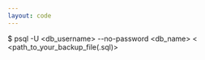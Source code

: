 ```yaml
---
layout: code
---
```


$ psql -U &#60;db_username&#62; --no-password &#60;db_name&#62; &#60; &#60;path_to_your_backup_file(.sql)&#62;
